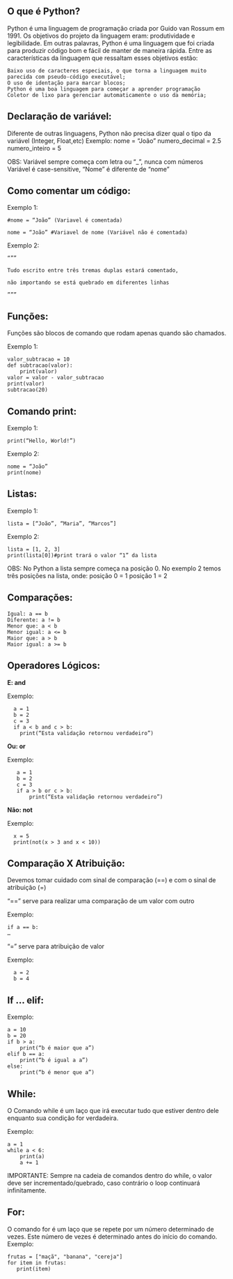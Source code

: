 ## O que é Python?

Python é uma linguagem de programação criada por Guido van Rossum em 1991. Os objetivos do projeto da linguagem eram: produtividade e legibilidade. Em outras palavras, Python é uma linguagem que foi criada para produzir código bom e fácil de manter de maneira rápida. Entre as características da linguagem que ressaltam esses objetivos estão:

    Baixo uso de caracteres especiais, o que torna a linguagem muito parecida com pseudo-código executável;
    O uso de identação para marcar blocos;
    Python é uma boa linguagem para começar a aprender programação
    Coletor de lixo para gerenciar automaticamente o uso da memória;

## Declaração de variável:

Diferente de outras linguagens, Python não precisa dizer qual o tipo da variável (Integer, Float,etc)
Exemplo:
    nome = “João”
    numero_decimal = 2.5
    numero_inteiro = 5

OBS:
    Variável sempre começa com letra ou “_”, nunca com números
    Variável é case-sensitive, “Nome” é diferente de “nome”

## Como comentar um código:

Exemplo 1:

    #nome = “João” (Variavel é comentada)

    nome = “João” #Variavel de nome (Variável não é comentada)

Exemplo 2:

    “””

    Tudo escrito entre três tremas duplas estará comentado,

    não importando se está quebrado em diferentes linhas

    ”””


## Funções:

Funções são blocos de comando que rodam apenas quando são chamados.

Exemplo 1:
   
    valor_subtracao = 10
    def subtracao(valor):
        print(valor)
    valor = valor - valor_subtracao
    print(valor)    
    subtracao(20)

## Comando print:
Exemplo 1:


    print(“Hello, World!”)

Exemplo 2:

    nome = “João”
    print(nome)

## Listas:
Exemplo 1:

    lista = [“João”, “Maria”, “Marcos”]

Exemplo 2:

    lista = [1, 2, 3]
    print(lista[0])#print trará o valor “1” da lista

OBS:
No Python a lista sempre começa na posição 0. No exemplo 2 temos três posições na lista, onde:
posição 0 = 1
posição 1 = 2

## Comparações:

    Igual: a == b
    Diferente: a != b
    Menor que: a < b
    Menor igual: a <= b
    Maior que: a > b
    Maior igual: a >= b
    
## Operadores Lógicos:
**E: and**

Exemplo:

      a = 1
      b = 2
      c = 3
      if a < b and c > b:
        print(“Esta validação retornou verdadeiro”)

**Ou: or**

Exemplo:

       a = 1
       b = 2
       c = 3
       if a > b or c > b:
           print(“Esta validação retornou verdadeiro”)

**Não: not**

Exemplo:

      x = 5
      print(not(x > 3 and x < 10))

## Comparação X Atribuição:

Devemos tomar cuidado com sinal de comparação (==) e com o sinal de atribuição (=)

“==” serve para realizar uma comparação de um valor com outro

Exemplo: 

    if a == b:
    …

“=” serve para atribuição de valor

Exemplo:

      a = 2
      b = 4

## If … elif:

Exemplo:

    a = 10
    b = 20
    if b > a:
        print(“b é maior que a”)
    elif b == a:
        print(“b é igual a a”)
    else:
        print(“b é menor que a”)

## While:

O Comando while é um laço que irá executar tudo que estiver dentro dele enquanto sua condição for verdadeira.

Exemplo: 

    a = 1
    while a < 6:
        print(a)
        a += 1

IMPORTANTE: Sempre na cadeia de comandos dentro do while, o valor deve ser incrementado/quebrado, caso contrário o loop continuará infinitamente.

## For:
O comando for é um laço que se repete por um número determinado de vezes. Este número de vezes é determinado antes do início do comando.
Exemplo:

    frutas = ["maçã", "banana", "cereja"]
    for item in frutas:
       print(item)

